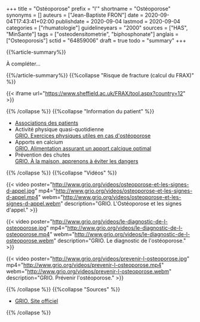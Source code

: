 +++
title = "Ostéoporose"
prefix = "l'"
shortname = "Ostéoporose"
synonyms = []
auteurs = ["Jean-Baptiste FRON"]
date = 2020-09-04T17:43:41+02:00
publishdate = 2020-09-04
lastmod = 2020-09-04
categories = ["rhumatologie"]
guidelineyears = "2000"
sources = ["HAS", "MinSante"]
tags = ["osteodensitometrie", "biphosphonate"]
anglais = ["Osteoporosis"]
sctid = "64859006"
draft = true
todo = "summary"
+++

{{%article-summary%}}

À compléter...

{{%/article-summary%}}
{{%collapse "Risque de fracture (calcul du FRAX)" %}}

{{< iframe url="https://www.sheffield.ac.uk/FRAX/tool.aspx?country=12" >}}

{{% /collapse %}}
{{%collapse "Information du patient" %}}

- [Associations des patients](http://www.grio.org/espace-gp/association-patients-osteoporose.php)
- Activité physique quasi-quotidienne  
[GRIO. Exercices physiques utiles en cas d'ostéoporose](http://www.grio.org/documents/page85/restez-actifs.pdf)
- Apports en calcium  
[GRIO. Alimentation assurant un apport calcique optimal](http://www.grio.org/documents/page85/alimentation-assurant-apport-calcique-1.pdf)
- Prévention des chutes  
[GRIO. À la maison, apprenons à éviter les dangers](http://www.grio.org/documents/page85/dangers-maison.pdf)

{{% /collapse %}}
{{%collapse "Vidéos" %}}

{{< video poster="http://www.grio.org/videos/osteoporose-et-les-signes-d-appel.jpg" mp4="http://www.grio.org/videos/osteoporose-et-les-signes-d-appel.mp4" webm="http://www.grio.org/videos/osteoporose-et-les-signes-d-appel.webm" description="GRIO. L'Ostéoporose et les signes d'appel." >}}

{{< video poster="http://www.grio.org/videos/le-diagnostic-de-l-osteoporose.jpg" mp4="http://www.grio.org/videos/le-diagnostic-de-l-osteoporose.mp4" webm="http://www.grio.org/videos/le-diagnostic-de-l-osteoporose.webm" description="GRIO. Le diagnostic de l'ostéoporose." >}}

{{< video poster="http://www.grio.org/videos/prevenir-l-osteoporose.jpg" mp4="http://www.grio.org/videos/prevenir-l-osteoporose.mp4" webm="http://www.grio.org/videos/prevenir-l-osteoporose.webm" description="GRIO. Prévenir l'ostéoporose." >}}

{{% /collapse %}}
{{%collapse "Sources" %}}

- [GRIO. Site officiel](http://www.grio.org/)

{{% /collapse %}}
